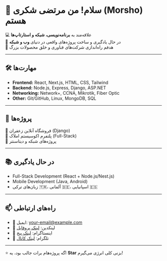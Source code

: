 # 👋 سلام! من مرتضی شکری (Morsho) هستم  

💻 علاقه‌مند به **برنامه‌نویسی، شبکه و استارتاپ‌ها**  
🚀 در حال یادگیری و ساخت پروژه‌های واقعی در دنیای **وب و شبکه**  
🎯 هدفم راه‌اندازی شرکت‌های فناوری و خلق محصولات بزرگ  

---

## 🛠️ مهارت‌ها  
- **Frontend:** React, Next.js, HTML, CSS, Tailwind  
- **Backend:** Node.js, Express, Django, ASP.NET  
- **Networking:** Network+, CCNA, Mikrotik, Fiber Optic  
- **Other:** Git/GitHub, Linux, MongoDB, SQL  

---

## 📌 پروژه‌ها  
🔹 فروشگاه آنلاین زعفران (Django)  
🔹 پلتفرم اکوسیستم املاک (Full-Stack)  
🔹 پروژه‌های شبکه و دیتاسنتر  

---

## 📚 در حال یادگیری  
- Full-Stack Development (React + Node.js/Nest.js)  
- Mobile Development (Java, Android)  
- زبان‌های ترکی 🇹🇷، آلمانی 🇩🇪، اسپانیایی 🇪🇸  

---

## 📫 راه‌های ارتباطی  
- 📧 ایمیل: your-email@example.com  
- 💼 لینکدین: [لینک پروفایل](#)  
- 📱 اینستاگرام: [لینک پیج](#)  
- 📝 تلگرام: [لینک کانال](#)  

---

⭐️ اگه پروژه‌هام برات جالب بود، یه **Star** بزنی کلی انرژی می‌گیرم!
